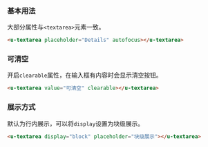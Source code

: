 ### 基本用法

大部分属性与`<textarea>`元素一致。

``` html
<u-textarea placeholder="Details" autofocus></u-textarea>
```

### 可清空

开启`clearable`属性，在输入框有内容时会显示清空按钮。

``` html
<u-textarea value="可清空" clearable></u-textarea>
```

### 展示方式

默认为行内展示，可以将`display`设置为块级展示。

``` html
<u-textarea display="block" placeholder="块级展示"></u-textarea>
```
